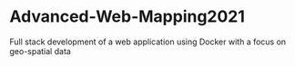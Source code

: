 # Advanced-Web-Mapping2021
Full stack development of a web application using Docker with a focus on geo-spatial data

